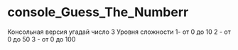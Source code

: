 # console_Guess_The_Numberr
Консольная версия угадай число
3 Уровня сложности
1- от 0 до 10
2 - от 0 до 50
3 - от 0 до 100
